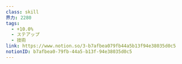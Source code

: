 ```yaml
---
class: skill
界力: 2280
tags:
  - +10.0%
  - ステアップ
  - 技術
link: https://www.notion.so/3-b7afbea079fb44a5b13f94e38035d0c5
notionID: b7afbea0-79fb-44a5-b13f-94e38035d0c5
---
```

